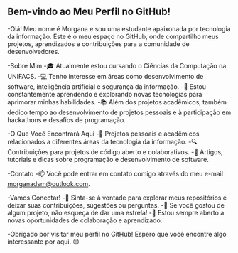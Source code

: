 ## Bem-vindo ao Meu Perfil no GitHub!
-Olá! Meu nome é Morgana e sou uma estudante apaixonada por tecnologia da informação. Este é o meu espaço no GitHub, onde compartilho meus projetos, aprendizados e contribuições para a comunidade de desenvolvedores.

-Sobre Mim
-🎓 Atualmente estou cursando o Ciências da Computação na UNIFACS.
-💻 Tenho interesse em áreas como desenvolvimento de software, inteligência artificial e segurança da informação.
-🌱 Estou constantemente aprendendo e explorando novas tecnologias para aprimorar minhas habilidades.
-📚 Além dos projetos acadêmicos, também dedico tempo ao desenvolvimento de projetos pessoais e à participação em hackathons e desafios de programação.

-O Que Você Encontrará Aqui
-🚀 Projetos pessoais e acadêmicos relacionados a diferentes áreas da tecnologia da informação.
-🔍 Contribuições para projetos de código aberto e colaborativos.
-📝 Artigos, tutoriais e dicas sobre programação e desenvolvimento de software.

-Contato
-📫 Você pode entrar em contato comigo através do meu e-mail morganadsm@outlook.com.

-Vamos Conectar!
-💬 Sinta-se à vontade para explorar meus repositórios e deixar suas contribuições, sugestões ou perguntas.
-🌟 Se você gostou de algum projeto, não esqueça de dar uma estrela!
-🤝 Estou sempre aberto a novas oportunidades de colaboração e aprendizado.

-Obrigado por visitar meu perfil no GitHub! Espero que você encontre algo interessante por aqui. 😊

